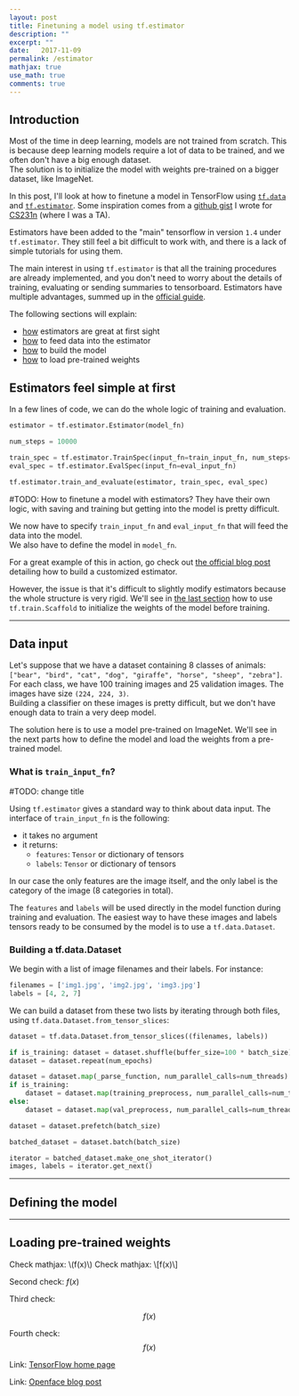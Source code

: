 ```yaml
---
layout: post
title: Finetuning a model using tf.estimator
description: ""
excerpt: ""
date:   2017-11-09
permalink: /estimator
mathjax: true
use_math: true
comments: true
---
```



## Introduction

Most of the time in deep learning, models are not trained from scratch. This is because deep learning models require a lot of data to be trained, and we often don't have a big enough dataset.  
The solution is to initialize the model with weights pre-trained on a bigger dataset, like ImageNet.

In this post, I'll look at how to finetune a model in TensorFlow using [`tf.data`][tf-data] and [`tf.estimator`][tf-estimator]. Some inspiration comes from a [github gist][gist] I wrote for [CS231n][cs231n] (where I was a TA).

Estimators have been added to the "main" tensorflow in version `1.4` under `tf.estimator`. They still feel a bit difficult to work with, and there is a lack of simple tutorials for using them.

The main interest in using `tf.estimator` is that all the training procedures are already implemented, and you don't need to worry about the details of training, evaluating or sending summaries to tensorboard.
Estimators have multiple advantages, summed up in the [official guide][tf-guide].


The following sections will explain:
- [how](#estimators-feel-simple-at-first) estimators are great at first sight
- [how](#data-input) to feed data into the estimator
- [how](#defining-the-model) to build the model
- [how](#loading-pre-trained-weights) to load pre-trained weights


## Estimators feel simple at first


In a few lines of code, we can do the whole logic of training and evaluation.

```python
estimator = tf.estimator.Estimator(model_fn)

num_steps = 10000

train_spec = tf.estimator.TrainSpec(input_fn=train_input_fn, num_steps=num_steps)
eval_spec = tf.estimator.EvalSpec(input_fn=eval_input_fn)

tf.estimator.train_and_evaluate(estimator, train_spec, eval_spec)
```


#TODO: How to finetune a model with estimators? They have their own logic, with saving and training but getting into the model is pretty difficult.

We now have to specify `train_input_fn` and `eval_input_fn` that will feed the data into the model.  
We also have to define the model in `model_fn`.

For a great example of this in action, go check out [the official blog post][estimator-blog] detailing how to build a customized estimator.


However, the issue is that it's difficult to slightly modify estimators because the whole structure is very rigid.
We'll see in [the last section](#loading-pre-trained-weights) how to use `tf.train.Scaffold` to initialize the weights of the model before training.

---
## Data input
Let's suppose that we have a dataset containing 8 classes of animals: `["bear", "bird", "cat", "dog", "giraffe", "horse", "sheep", "zebra"]`. For each class, we have 100 training images and 25 validation images. The images have size `(224, 224, 3)`.  
Building a classifier on these images is pretty difficult, but we don't have enough data to train a very deep model.

The solution here is to use a model pre-trained on ImageNet. We'll see in the next parts how to define the model and load the weights from a pre-trained model.


### What is `train_input_fn`?
#TODO: change title

Using `tf.estimator` gives a standard way to think about data input. The interface of `train_input_fn` is the following:
- it takes no argument
- it returns:
  - `features`: `Tensor` or dictionary of tensors
  - `labels`: `Tensor` or dictionary of tensors


In our case the only features are the image itself, and the only label is the category of the image (8 categories in total).

The `features` and `labels` will be used directly in the model function during training and evaluation. The easiest way to have these images and labels tensors ready to be consumed by the model is to use a `tf.data.Dataset`.


### Building a tf.data.Dataset 

We begin with a list of image filenames and their labels. For instance:
```python
filenames = ['img1.jpg', 'img2.jpg', 'img3.jpg']
labels = [4, 2, 7]
```

We can build a dataset from these two lists by iterating through both files, using `tf.data.Dataset.from_tensor_slices`:

```python
dataset = tf.data.Dataset.from_tensor_slices((filenames, labels))
```

```python
if is_training: dataset = dataset.shuffle(buffer_size=100 * batch_size)
dataset = dataset.repeat(num_epochs)

dataset = dataset.map(_parse_function, num_parallel_calls=num_threads)
if is_training:
    dataset = dataset.map(training_preprocess, num_parallel_calls=num_threads)
else:
    dataset = dataset.map(val_preprocess, num_parallel_calls=num_threads)

dataset = dataset.prefetch(batch_size)

batched_dataset = dataset.batch(batch_size)
```

```python
iterator = batched_dataset.make_one_shot_iterator()
images, labels = iterator.get_next()
```




---
## Defining the model


---
## Loading pre-trained weights





Check mathjax: \\(f(x)\\)
Check mathjax: \\[f(x)\\]

Second check: $f(x)$

Third check:

$$
f(x)
$$

Fourth check: $$ f(x) $$

Link: [TensorFlow home page][link]

Link: [Openface blog post][openface-blog]

[gist]: https://gist.github.com/omoindrot/dedc857cdc0e680dfb1be99762990c9c
[cs231n]: https://cs231n.stanford.edu
[link]: https://tensorflow.org
[openface-blog]: http://bamos.github.io/2016/01/19/openface-0.2.0/
[tf-guide]: https://www.tensorflow.org/programmers_guide/estimators#advantages_of_estimators
[tf-data]: https://www.tensorflow.org/api_docs/python/tf/data
[tf-estimator]: https://www.tensorflow.org/api_docs/python/tf/estimator
[estimator-blog]: https://developers.googleblog.com/2017/12/creating-custom-estimators-in-tensorflow.html

